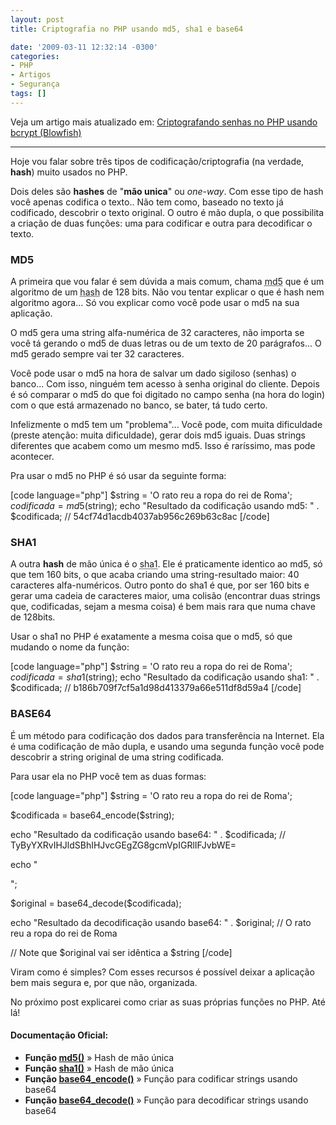 ```yaml
---
layout: post
title: Criptografia no PHP usando md5, sha1 e base64

date: '2009-03-11 12:32:14 -0300'
categories:
- PHP
- Artigos
- Segurança
tags: []
---
```

<p>Veja um artigo mais atualizado em: <a href="/criptografando-senhas-no-php-usando-bcrypt-blowfish" title="Criptografando senhas no PHP usando bcrypt (Blowfish)">Criptografando senhas no PHP usando bcrypt (Blowfish)</a></p>
<hr />
<p>Hoje vou falar sobre três tipos de codificação/criptografia (na verdade, <strong>hash</strong>) muito usados no PHP.</p>
<p>Dois deles são <strong>hashes</strong> de "<strong>mão unica</strong>" ou <em>one-way</em>. Com esse tipo de hash você apenas codifica o texto.. Não tem como, baseado no texto já codificado, descobrir o texto original. O outro é mão dupla, o que possibilita a criação de duas funções: uma para codificar e outra para decodificar o texto.</p>
<h3>MD5</h3>
<p>A primeira que vou falar é sem dúvida a mais comum, chama <abbr title="Message-Digest algorithm 5">md5</abbr> que é um algoritmo de um <abbr title="Um hash é uma seqüencia de bits geradas por um algoritmo de dispersão, em geral representada em base hexadecimal">hash</abbr> de 128 bits. Não vou tentar explicar o que é hash nem algoritmo agora... Só vou explicar como você pode usar o md5 na sua aplicação.</p>
<p>O md5 gera uma string alfa-numérica de 32 caracteres, não importa se você tá gerando o md5 de duas letras ou de um texto de 20 parágrafos... O md5 gerado sempre vai ter 32 caracteres.</p>
<p>Você pode usar o md5 na hora de salvar um dado sigiloso (senhas) o banco... Com isso, ninguém tem acesso à senha original do cliente. Depois é só comparar o md5 do que foi digitado no campo senha (na hora do login) com o que está armazenado no banco, se bater, tá tudo certo.</p>
<p>Infelizmente o md5 tem um "problema"... Você pode, com muita dificuldade (preste atenção: muita dificuldade), gerar dois md5 iguais. Duas strings diferentes que acabem como um mesmo md5. Isso é raríssimo, mas pode acontecer.</p>
<p>Pra usar o md5 no PHP é só usar da seguinte forma:</p>

[code language="php"]
$string = 'O rato reu a ropa do rei de Roma';
$codificada = md5($string);
echo "Resultado da codificação usando md5: " . $codificada;
// 54cf74d1acdb4037ab956c269b63c8ac
[/code]

<h3>SHA1</h3>
<p>A outra <strong>hash</strong> de mão única é o <abbr title="SHA: Secure Hash Algorithm">sha1</abbr>. Ele é praticamente identico ao md5, só que tem 160 bits, o que acaba criando uma string-resultado maior: 40 caracteres alfa-numéricos. Outro ponto do sha1 é que, por ser 160 bits e gerar uma cadeia de caracteres maior, uma colisão (encontrar duas strings que, codificadas, sejam a mesma coisa) é bem mais rara que numa chave de 128bits.</p>
<p>Usar o sha1 no PHP é exatamente a mesma coisa que o md5, só que mudando o nome da função:</p>

[code language="php"]
$string = 'O rato reu a ropa do rei de Roma';
$codificada = sha1($string);
echo "Resultado da codificação usando sha1: " . $codificada;
// b186b709f7cf5a1d98d413379a66e511df8d59a4
[/code]

<h3>BASE64</h3>
<p>É um método para codificação dos dados para transferência na Internet. Ela é uma codificação de mão dupla, e usando uma segunda função você pode descobrir a string original de uma string codificada.</p>
<p>Para usar ela no PHP você tem as duas formas:</p>

[code language="php"]
$string = 'O rato reu a ropa do rei de Roma';</p>
<p>$codificada = base64_encode($string);</p>
<p>echo "Resultado da codificação usando base64: " . $codificada;
// TyByYXRvIHJldSBhIHJvcGEgZG8gcmVpIGRlIFJvbWE=</p>
<p>echo "</p>
<p>";</p>
<p>$original = base64_decode($codificada);</p>
<p>echo "Resultado da decodificação usando base64: " . $original;
// O rato reu a ropa do rei de Roma</p>
<p>// Note que $original vai ser idêntica a $string
[/code]

<p>Viram como é simples? Com esses recursos é possível deixar a aplicação bem mais segura e, por que não, organizada.</p>
<p>No próximo post explicarei como criar as suas próprias funções no PHP. Até lá!</p>
<h4>Documentação Oficial:</h4>
<ul>
<li><strong>Função <a href="http://br.php.net/md5" target="_blank">md5()</a></strong> » Hash de mão única</li>
<li><strong>Função <a href="http://br.php.net/sha1" target="_blank">sha1()</a></strong> » Hash de mão única</li>
<li><strong>Função <a href="http://br.php.net/base64_encode" target="_blank">base64_encode()</a></strong> » Função para codificar strings usando base64</li>
<li><strong>Função <a href="http://br.php.net/base64_decode" target="_blank">base64_decode()</a></strong> » Função para decodificar strings usando base64</li>
</ul>
